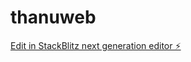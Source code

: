 # thanuweb

[Edit in StackBlitz next generation editor ⚡️](https://stackblitz.com/~/github.com/thanujasai12/thanuweb)